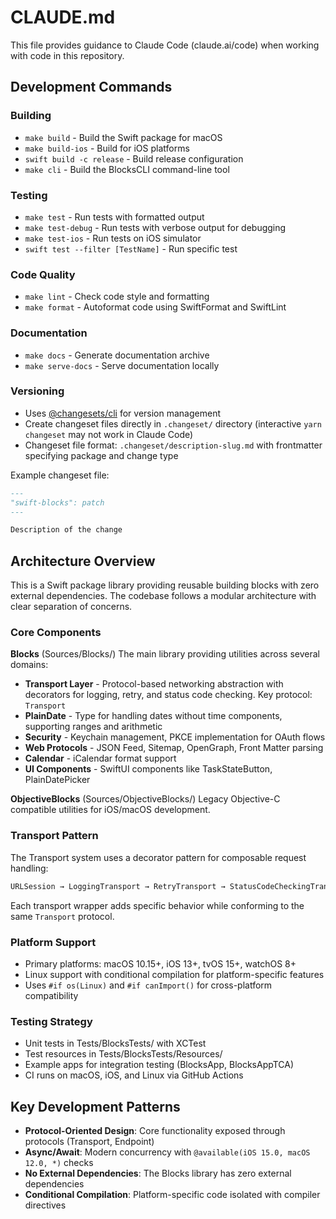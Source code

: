 # CLAUDE.md

This file provides guidance to Claude Code (claude.ai/code) when working with
code in this repository.

## Development Commands

### Building

- `make build` - Build the Swift package for macOS
- `make build-ios` - Build for iOS platforms
- `swift build -c release` - Build release configuration
- `make cli` - Build the BlocksCLI command-line tool

### Testing

- `make test` - Run tests with formatted output
- `make test-debug` - Run tests with verbose output for debugging
- `make test-ios` - Run tests on iOS simulator
- `swift test --filter [TestName]` - Run specific test

### Code Quality

- `make lint` - Check code style and formatting
- `make format` - Autoformat code using SwiftFormat and SwiftLint

### Documentation

- `make docs` - Generate documentation archive
- `make serve-docs` - Serve documentation locally

### Versioning

- Uses [@changesets/cli](https://github.com/changesets/changesets) for version
  management
- Create changeset files directly in `.changeset/` directory (interactive
  `yarn changeset` may not work in Claude Code)
- Changeset file format: `.changeset/description-slug.md` with frontmatter
  specifying package and change type

Example changeset file:

```markdown
---
"swift-blocks": patch
---

Description of the change
```

## Architecture Overview

This is a Swift package library providing reusable building blocks with zero
external dependencies. The codebase follows a modular architecture with clear
separation of concerns.

### Core Components

**Blocks** (Sources/Blocks/) The main library providing utilities across several
domains:

- **Transport Layer** - Protocol-based networking abstraction with decorators
  for logging, retry, and status code checking. Key protocol: `Transport`
- **PlainDate** - Type for handling dates without time components, supporting
  ranges and arithmetic
- **Security** - Keychain management, PKCE implementation for OAuth flows
- **Web Protocols** - JSON Feed, Sitemap, OpenGraph, Front Matter parsing
- **Calendar** - iCalendar format support
- **UI Components** - SwiftUI components like TaskStateButton, PlainDatePicker

**ObjectiveBlocks** (Sources/ObjectiveBlocks/) Legacy Objective-C compatible
utilities for iOS/macOS development.

### Transport Pattern

The Transport system uses a decorator pattern for composable request handling:

```swift
URLSession → LoggingTransport → RetryTransport → StatusCodeCheckingTransport
```

Each transport wrapper adds specific behavior while conforming to the same
`Transport` protocol.

### Platform Support

- Primary platforms: macOS 10.15+, iOS 13+, tvOS 15+, watchOS 8+
- Linux support with conditional compilation for platform-specific features
- Uses `#if os(Linux)` and `#if canImport()` for cross-platform compatibility

### Testing Strategy

- Unit tests in Tests/BlocksTests/ with XCTest
- Test resources in Tests/BlocksTests/Resources/
- Example apps for integration testing (BlocksApp, BlocksAppTCA)
- CI runs on macOS, iOS, and Linux via GitHub Actions

## Key Development Patterns

- **Protocol-Oriented Design**: Core functionality exposed through protocols
  (Transport, Endpoint)
- **Async/Await**: Modern concurrency with `@available(iOS 15.0, macOS 12.0, *)`
  checks
- **No External Dependencies**: The Blocks library has zero external
  dependencies
- **Conditional Compilation**: Platform-specific code isolated with compiler
  directives
